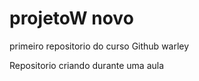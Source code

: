 # projetoW novo
 primeiro repositorio do curso Github warley

 Repositorio criando durante uma aula
